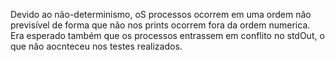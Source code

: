 Devido ao não-determinismo, oS processos ocorrem em uma ordem não previsível de forma que não nos prints ocorrem fora da ordem numerica. Era esperado também que os processos entrassem em conflito no stdOut, o que não aocnteceu nos testes realizados. 